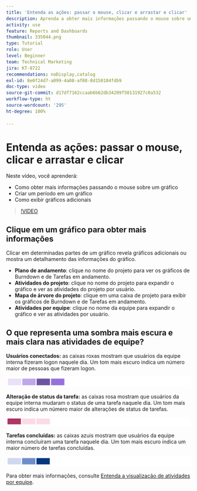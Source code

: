 ```yaml
---
title: 'Entenda as ações: passar o mouse, clicar e arrastar e clicar'
description: Aprenda a obter mais informações passando o mouse sobre um gráfico, a criar um período em um gráfico e a exibir gráficos adicionais, tudo sem sair da [!UICONTROL Analítica aprimorada].
activity: use
feature: Reports and Dashboards
thumbnail: 335044.png
type: Tutorial
role: User
level: Beginner
team: Technical Marketing
jira: KT-8722
recommendations: noDisplay,catalog
exl-id: 8e0f24d7-a099-4a08-af08-8d150104fdb9
doc-type: video
source-git-commit: d17df7162ccaab6b62db34209f50131927c0a532
workflow-type: ht
source-wordcount: '295'
ht-degree: 100%

---
```


# Entenda as ações: passar o mouse, clicar e arrastar e clicar

Neste vídeo, você aprenderá:

* Como obter mais informações passando o mouse sobre um gráfico
* Criar um período em um gráfico
* Como exibir gráficos adicionais

>[!VIDEO](https://video.tv.adobe.com/v/335044/?quality=12&learn=on&enablevpops)

## Clique em um gráfico para obter mais informações

Clicar em determinadas partes de um gráfico revela gráficos adicionais ou mostra um detalhamento das informações do gráfico.

* **Plano de andamento**: clique no nome do projeto para ver os gráficos de Burndown e de Tarefas em andamento.
* **Atividades do projeto**: clique no nome do projeto para expandir o gráfico e ver as atividades do projeto por usuário.
* **Mapa de árvore do projeto**: clique em uma caixa de projeto para exibir os gráficos de Burndown e de Tarefas em andamento.
* **Atividades por equipe**: clique no nome da equipe para expandir o gráfico e ver as atividades por usuário.

## O que representa uma sombra mais escura e mais clara nas atividades de equipe?

**Usuários conectados:** as caixas roxas mostram que usuários da equipe interna fizeram logon naquele dia. Um tom mais escuro indica um número maior de pessoas que fizeram logon.

![Uma imagem de caixas em vários tons de roxo](assets/purple-shaded-boxes.png)

**Alteração de status da tarefa:** as caixas rosa mostram que usuários da equipe interna mudaram o status de uma tarefa naquele dia. Um tom mais escuro indica um número maior de alterações de status de tarefas.

![Uma imagem de caixas em vários tons de rosa](assets/pink-shaded-boxes.png)

**Tarefas concluídas:** as caixas azuis mostram que usuários da equipe interna concluíram uma tarefa naquele dia. Um tom mais escuro indica um maior número de tarefas concluídas.

![Uma imagem de caixas em vários tons de azul](assets/blue-shaded-boxes.png)

Para obter mais informações, consulte [Entenda a visualização de atividades por equipe](https://experienceleague.adobe.com/docs/workfront/using/reporting/enhanced-analytics/activity-by-team-overview.html?lang=pt-BR).
